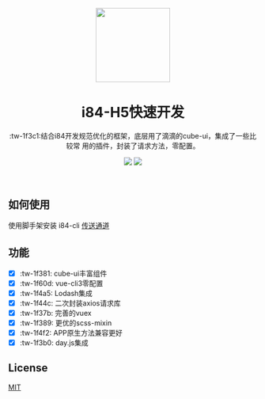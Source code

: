 
<p align="center">
<img src="https://github.com/robin901118/myImg/blob/master/i84-logo.png?raw=true" width="150">
</p>

<h1 align="center">i84-H5快速开发</h1>

<div align="center">
	:tw-1f3c1:结合i84开发规范优化的框架，底层用了滴滴的cube-ui，集成了一些比较常
	用的插件，封装了请求方法，零配置。
</div>

<p align="center">
<a href="https://github.com/robin901118/i84ProjectStandard"><img src="https://img.shields.io/badge/Github-i84--ui%201.1.1-green.png"></a> <a href="https://www.npmjs.com/package/i84-cli"><img src="https://img.shields.io/badge/npm-i84--cli%201.0.1-red.svg"></a>
</p>

<br>

## 如何使用
使用脚手架安装 i84-cli [传送通道](https://github.com/robin901118/i84-cli)

## 功能
- [x] :tw-1f381: cube-ui丰富组件
- [x] :tw-1f60d: vue-cli3零配置
- [x] :tw-1f4a5: Lodash集成
- [x] :tw-1f44c: 二次封装axios请求库
- [x] :tw-1f37b: 完善的vuex
- [x] :tw-1f389: 更优的scss-mixin
- [x] :tw-1f4f2: APP原生方法兼容更好
- [x] :tw-1f3b0: day.js集成

## License

[MIT](http://opensource.org/licenses/MIT)
